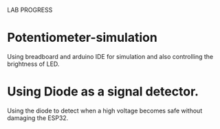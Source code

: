 LAB PROGRESS
# Potentiometer-simulation
Using breadboard and arduino IDE for simulation and also controlling the brightness of LED.
# Using Diode as a signal detector.
Using the diode to detect when a high voltage becomes safe without damaging the ESP32.

